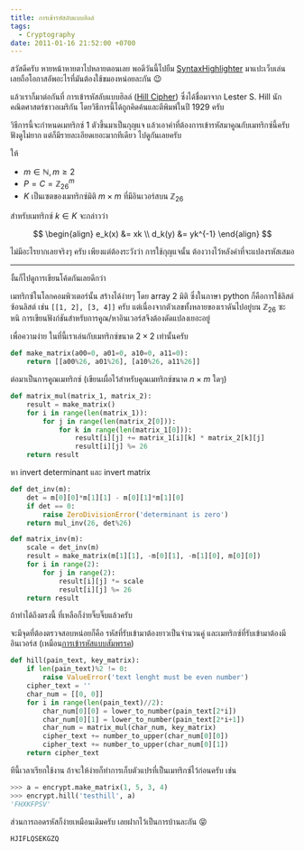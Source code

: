 ```yaml
---
title: การเข้ารหัสลับแบบฮิลล์
tags:
  - Cryptography
date: 2011-01-16 21:52:00 +0700
---
```


สวัสดีครับ หายหน้าหายตาไปหลายตอนเลย พอดีวันนี้ไปยืม [SyntaxHighlighter][] มาแปะเว็บเล่น เลยถือโอกาสอัพอะไรที่มันต้องใช้ขมองหน่อยละกัน 😉

แล้วเราก็มาต่อกันที่ การเข้ารหัสลับแบบฮิลล์ ([Hill Cipher][]) ซึ่งได้ชื่อมาจาก Lester S. Hill นักคณิตศาสตร์ชาวอเมริกัน โดยวิธีการนี้ได้ถูกคิดค้นและตีพิมพ์ในปี 1929 ครับ

วิธีการนี้จะกำหนดเมทริกซ์ 1 ตัวขึ้นมาเป็นกุญแจ แล้วเอาคำที่ต้องการเข้ารหัสมาคูณกับเมทริกซ์นี้ครับ ฟังดูไม่ยาก แต่ก็มีรายละเอียดเยอะมากทีเดียว ไปดูกันเลยครับ

ให้

- $m \in \mathbb{N}, m \ge 2$
- $P = C = \mathbb{Z}_{26}^m$
- $K$ เป็นเซตของเมทริกซ์มิติ $m \times m$ ที่มีอินเวอร์สบน $\mathbb{Z}_{26}$

สำหรับเมทริกซ์ $k \in K$ จะกล่าวว่า

$$ \begin{align}
e_k(x) &= xk \\
d_k(y) &= yk^{-1}
\end{align} $$

ไม่มีอะไรยากเลยจริงๆ ครับ เพียงแต่ต้องระวังว่า การใช้กุญแจนั้น ต้องวางไว้หลังคำที่จะแปลงรหัสเสมอ

---

งั้นก็ไปดูการเขียนโค้ดกันเลยดีกว่า

เมทริกซ์ในโลกคอมพิวเตอร์นั้น สร้างได้ง่ายๆ โดย array 2 มิติ ซึ่งในภาษา python ก็คือการใช้ลิสต์ซ้อนลิสต์ เช่น `[[1, 2], [3, 4]]` ครับ แต่เนื่องจากตัวเลขทั้งหลายของเราดันไปอยู่บน $\mathbb{Z}_{26}$ ซะหนิ การเขียนฟังก์ชันสำหรับการคูณ/หาอินเวอร์สจึงต้องดัดแปลงเยอะอยู่

เพื่อความง่าย ในที่นี้เราเล่นกับเมทริกซ์ขนาด $2 \times 2$ เท่านั้นครับ

``` python
def make_matrix(a00=0, a01=0, a10=0, a11=0):
    return [[a00%26, a01%26], [a10%26, a11%26]]
```

ต่อมาเป็นการคูณเมทริกซ์ (เขียนเผื่อไว้สำหรับคูณเมทริกซ์ขนาด $n \times m$ ใดๆ)

``` python
def matrix_mul(matrix_1, matrix_2):
    result = make_matrix()
    for i in range(len(matrix_1)):
        for j in range(len(matrix_2[0])):
            for k in range(len(matrix_1[0])):
                result[i][j] += matrix_1[i][k] * matrix_2[k][j]
                result[i][j] %= 26
    return result
```

หา invert determinant และ invert matrix

``` python
def det_inv(m):
    det = m[0][0]*m[1][1] - m[0][1]*m[1][0]
    if det == 0:
        raise ZeroDivisionError('determinant is zero')
    return mul_inv(26, det%26)

def matrix_inv(m):
    scale = det_inv(m)
    result = make_matrix(m[1][1], -m[0][1], -m[1][0], m[0][0])
    for i in range(2):
        for j in range(2):
            result[i][j] *= scale
            result[i][j] %= 26
    return result
```

ถ้าทำได้ถึงตรงนี้ ที่เหลือก็ง่ายจิ๊บจิ๊บแล้วครับ

จะมีจุดที่ต้องตรวจสอบหน่อยก็คือ รหัสที่รับเข้ามาต้องยาวเป็นจำนวนคู่ และเมทริกซ์ที่รับเข้ามาต้องมีอินเวอร์ส (เหมือน[การเข้ารหัสแบบสัมพรรค][self affine cipher])


``` python
def hill(pain_text, key_matrix):
    if len(pain_text)%2 != 0:
        raise ValueError('text lenght must be even number')
    cipher_text = ''
    char_num = [[0, 0]]
    for i in range(len(pain_text)//2):
        char_num[0][0] = lower_to_number(pain_text[2*i])
        char_num[0][1] = lower_to_number(pain_text[2*i+1])
        char_num = matrix_mul(char_num, key_matrix)
        cipher_text += number_to_upper(char_num[0][0])
        cipher_text += number_to_upper(char_num[0][1])
    return cipher_text
```

ทีนี้เวลาเรียกใช้งาน ถ้าจะให้ง่ายก็ทำการเก็บตัวแปรที่เป็นเมทริกซ์ไว้ก่อนครับ เช่น

``` python
>>> a = encrypt.make_matrix(1, 5, 3, 4)
>>> encrypt.hill('testhill', a)
'FHXKFPSV'
```

ส่วนการถอดรหัสก็ง่ายเหมือนเดิมครับ เลยฝากไว้เป็นการบ้านละกัน 😝

```
HJIFLQSEKGZQ
```


[self affine cipher]: /2010/11/21/affine-cipher.html

[SyntaxHighlighter]: //alexgorbatchev.com/SyntaxHighlighter/
[Hill Cipher]: //en.wikipedia.org/wiki/Hill_cipher
